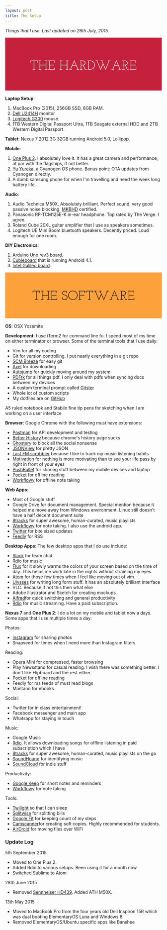 ```yaml
---
layout: post
title: The Setup
---
```

_Things that I use. Last updated on 26th July, 2015._

![Hardware](/images/posts/setup/1.png)

**Laptop Setup**:

1. MacBook Pro (2015), 256GB SSD, 8GB RAM.
1. [Dell U2414H](http://accessories.us.dell.com/sna/productdetail.aspx?c=us&cs=04&l=en&sku=860-BBCG) monitor
1. [Logitech G300](http://gaming.logitech.com/en-au/product/g300-optical-gaming-mouse) mouse.
1. 1TB Western Digital Passport Ultra, 1TB Seagate external HDD and 2TB Western Digital Passport.

**Tablet**: Nexus 7 2012 3G 32GB running Android 5.0, Lollipop.

**Mobile**:

1. [One Plus 2](https://oneplus.net/2). I absolutely love it. It has a great camera and performance, at par with the flagships, if not better.
1. [Yu Yureka](http://www.yuplaygod.com/), a Cyanogen OS phone. Bonus point: OTA updates from Cyanogen directly.
1. A dumb samsung phone for when I'm travelling and need the week long battery life.

**Audio**:

1. Audio Technica M50X. Absolutely brilliant. Perfect sound, very good passive noise blocking. [MKBHD](https://www.youtube.com/watch?v=y5DyEYuvF3o) certified.
1. Panasonic RP-TCM125E-K in-ear headphone. Top rated by The Verge. I agree.
1. Roland Cube 20XL guitar amplifier that I use as speakers sometimes.
1. Logitech UE Mini Boom bluetooth speakers. Decently priced. Loud enough for one room.

**DIY Electronics**:

1. [Arduino Uno](http://arduino.cc/en/Main/arduinoBoardUno) rev3 board.
1. [Cubieboard](http://cubieboard.org) that is running Android 4.1.
1. [Intel Galileo board](http://arduino.cc/en/ArduinoCertified/IntelGalileo).

![Software](/images/posts/setup/2.png)

**OS**: OSX Yosemite

**Development**: I use iTerm2 for command line fu. I spend most of my time on either terminator or browser. Some of the terminal tools that I use daily:

- Vim for all my coding
- Git for version controlling. I put nearly everything in a git repo
- [SCM Breeze](https://github.com/ndbroadbent/scm_breeze) for easy git
- [Axel](http://axel.alioth.debian.org/) for downloading
- [Autojump](https://github.com/joelthelion/autojump) for quickly moving around my system
- [PDFtk](https://www.pdflabs.com/tools/pdftk-server/) for all things pdf. I only deal with pdfs when syncing docs between my devices
- A custom terminal prompt called [Gitster](https://github.com/robbyrussell/oh-my-zsh/wiki/External-themes#gitster)
- Whole lot of custom scripts
- My dotfiles are on [GitHub](http://github.com/shashankmehta/dotfiles)

A5 ruled notebook and Stabilo fine tip pens for sketching when I am working on a user interface

**Browser**: Google Chrome with the following must have extensions:

- [Postman](https://chrome.google.com/webstore/detail/postman-rest-client/fdmmgilgnpjigdojojpjoooidkmcomcm?hl=en) for API development and testing
- [Better History](https://chrome.google.com/webstore/detail/better-history/obciceimmggglbmelaidpjlmodcebijb) because chrome's history page sucks
- [Ghostery](https://chrome.google.com/webstore/detail/mlomiejdfkolichcflejclcbmpeaniij) to block all the social nonsense
- [JSONView](https://chrome.google.com/webstore/detail/chklaanhfefbnpoihckbnefhakgolnmc) for pretty JSON
- [Last.FM scrobbler](https://chrome.google.com/webstore/detail/hhinaapppaileiechjoiifaancjggfjm) because I like to track my music listening habits
- [Motivation](https://chrome.google.com/webstore/detail/ofdgfpchbidcgncgfpdlpclnpaemakoj) for nothing is more motivating than to see your life pass by right in front of your eyes
- [PushBullet](https://www.pushbullet.com/) for sharing stuff between my mobile devices and laptop
- [Pocket](http://getpocket.com) for offline reading
- [Workflowy](http://workflowy.com) for offline note taking


**Web Apps**:

- Most of Google stuff
- Google Drive for document management. Special mention because it helped me move away from Windows environment. Linux still doesn't have a half decent document suite
- [8tracks](http://8tracks.com) for super awesome, human-curated, music playlists
- [Workflowy](http://workflowy.com) for note taking. I also use the android app.
- [Twitter](http://twitter.com/leostatic) for bite sized updates
- [Feedly](http://feedly.com) for RSS

**Desktop Apps**: The few desktop apps that I do use include:

- [Slack](https://slack.com/) for team chat
- [Rdio](https://rdio.com) for music
- [Flux](https://justgetflux.com/) for it slowly warms the colors of your screen based on the time of day. This helps me work late in the nights without straining my eyes.
- [Atom](https://atom.io/) for those few times when I feel like moving out of vim
- [Ulysses](http://www.ulyssesapp.com/mac) for writing long form stuff. It has an absolutely brilliant interface
- VLC. Because if not this then what else
- Adobe Illustrator and Sketch for creating mockups
- [Alfred](https://www.alfredapp.com/)for quick switching and general productivity
- [Rdio](https://rdio.com) for music streaming. Have a paid subscription.

**Nexus 7** and **One Plus 2**: I do a lot on my mobile and tablet now a days. Some apps that I use multiple times a day:

Photos:

- [Instagram](http://instagram.com/shashankmehta) for sharing photos
- Snapseed for times when I need more than Instagram filters

Reading:

- Opera Mini for compressed, faster browsing
- Play Newsstand for casual reading. I wish there was something better. I don't like Flipboard and the rest either.
- [Pocket](https://play.google.com/store/apps/details?id=com.ideashower.readitlater.pro&hl=en) for offline reading
- Feedly for rss feeds of must read blogs
- Mantano for ebooks

Social:

- Twitter for in class entertainment!
- Facebook messenger and main app
- Whatsapp for staying in touch

Music:

- Google Music
- [Rdio](https://rdio.com). It allows downloading songs for offline listening in paid subscription which I have
- [8tracks](http://8tracks.com/) for super awesome, human-curated, music playlists on the go
- [SoundHound](www.soundhound.com/) for identifying music
- [SoundCloud](https://soundcloud.com) for indie stuff

Productivity:

- [Google Keep](https://keep.google.com) for short notes and reminders
- [Workflowy](https://play.google.com/store/apps/details?id=com.workflowy.android&hl=en) for note taking

Tools:

- [Twilight](https://play.google.com/store/apps/details?id=com.urbandroid.lux&hl=en) so that I can sleep
- [Splitwise](https://www.splitwise.com) for splitting bills
- [Google Fit](https://fit.google.com/) for keeping count of my steps
- [Camscanner](https://www.camscanner.com/)for creating soft copies. Highly recommended for students.
- [AirDroid](https://www.airdroid.com/) for moving files over WiFi

### Update Log
5th September 2015
- Moved to One Plus 2.
- Added Rdio to various setups. Been using it for a month now
- Switched Sublime to Atom

28th June 2015
- Removed [Sennheiser HD439](http://en-us.sennheiser.com/on-ear-headphones-audio-hd-439). Added ATH M50X.

13th May 2015
- Moved to MacBook Pro from the four years old Dell Inspiron 15R which was dual booting ElementaryOS Luna and Windows 8.
- Removed ElementaryOS/Ubuntu specific apps like Banshee
